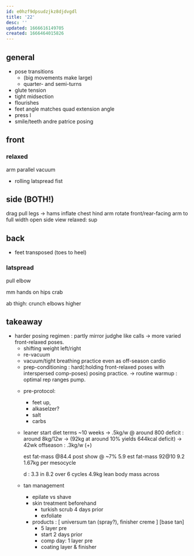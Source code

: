 ```yaml
---
id: e0hzf9dpsudzjkz8djdvgdl
title: '22'
desc: ''
updated: 1666616149705
created: 1666464015826
---
```

## general
- pose transitions
  + (big movements make large)
  + quarter- and semi-turns
- glute tension
- tight midsection
- flourishes
- feet angle matches quad extension angle
- press l
- smile/teeth
andre patrice posing

## front
### relaxed
arm parallel
vacuum
- rolling latspread
fist

## side (BOTH!)
drag pull legs -> hams
  inflate chest hind arm
  rotate front/rear-facing arm to full width
  open side view
  relaxed: sup

## back
- feet transposed
  (toes to heel)
### latspread
pull elbow

mm hands on hips
crab

ab thigh:
crunch
elbows higher

## takeaway
- harder posing regimen : partly mirror judghe like calls
  -> more varied front-relaxed poses.
    - shifting weight left/right
    - re-vacuum
  - vacuum/tight breathing practice even as off-season cardio
  - prep-conditioning : hard(:holding front-relaxed poses with interspersed comp-poses) posing practice.
-> routine warmup : optimal rep ranges pump.
  + pre-protocol:
    - feet up,
    - alkaselzer?
    - salt
    - carbs
  + leaner start
    diet terms ~10 weeks
    -> .5kg/w @ around 800 deficit
    : around 8kg/12w
      -> (92kg at around 10% yields 644kcal deficit)
      -> 42wk offseason : .3kg/w (+)

      est fat-mass @84.4 post show @ ~7%
      5.9
      est fat-mass 92@10
      9.2
      1.67kg per mesocycle


      d : 3.3 in 8.2 over 6 cycles
      4.9kg lean body mass across

  + tan management
    - epilate vs shave
    - skin treatment beforehand
      + turkish scrub 4 days prior
      + exfoliate
    - products :
      [ universum tan (spray?), finisher creme ]
      [base tan]
      + 5 layer pre
      + start 2 days prior
      - comp day: 1 layer pre
      - coating layer & finisher
